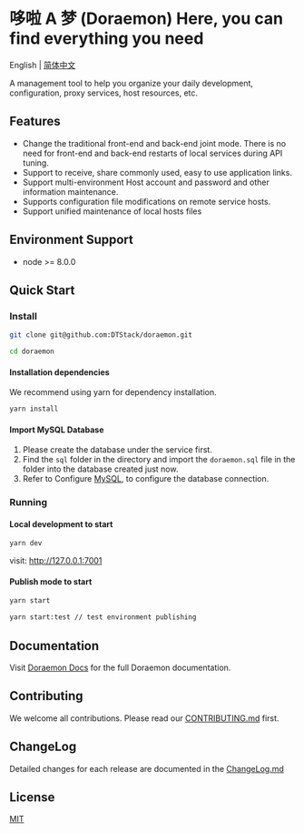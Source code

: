 # 哆啦 A 梦 (Doraemon)  Here, you can find everything you need

English | [简体中文](./README-zh_CN.md) 

A management tool to help you organize your daily development, configuration, proxy services, host resources, etc.

## Features

- Change the traditional front-end and back-end joint mode. There is no need for front-end and back-end restarts of local services during API tuning.
- Support to receive, share commonly used, easy to use application links.
- Support multi-environment Host account and password and other information maintenance.
- Supports configuration file modifications on remote service hosts.
- Support unified maintenance of local hosts files

## Environment Support

- node >= 8.0.0

## Quick Start

### Install


```bash
git clone git@github.com:DTStack/doraemon.git

cd doraemon
```

#### Installation dependencies
We recommend using yarn for dependency installation.

```bash
yarn install
```

#### Import MySQL Database

1. Please create the database under the service first.
2. Find the `sql` folder in the directory and import the `doraemon.sql` file in the folder into the database created just now.
3. Refer to Configure [MySQL](https://dtstack.github.io/Doraemon/docsify/#/zh-cn/configuration/mysql), to configure the database connection.

### Running

#### Local development to start

```bash
yarn dev
```

visit: http://127.0.0.1:7001

#### Publish mode to start

```bash
yarn start 

yarn start:test // test environment publishing
```

## Documentation

Visit [Doraemon Docs](https://dtstack.github.io/Doraemon/docsify/#/) for the full Doraemon documentation.

## Contributing

We welcome all contributions. Please read our [CONTRIBUTING.md](./CONTRIBUTING.md) first.

## ChangeLog

Detailed changes for each release are documented in the [ChangeLog.md](./CHANGELOG.md)

## License

[MIT](LICENSE)
